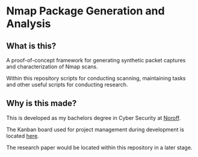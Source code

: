 # Nmap Package Generation and Analysis
## What is this?
A proof-of-concept framework for generating synthetic packet captures and characterization of Nmap scans.

Within this repository scripts for conducting scanning, maintaining tasks and other useful scripts for conducting research.

## Why is this made?
This is developed as my bachelors degree in Cyber Security at [Noroff](https://www.noroff.no).

The Kanban board used for project management during development is located [here](https://github.com/users/orjanj/projects/3).

The research paper would be located within this repository in a later stage.
